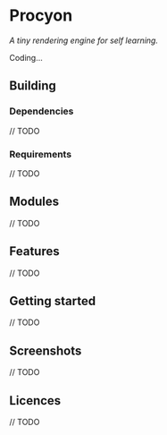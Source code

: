 # Procyon

*A tiny rendering engine for self learning.*

Coding...

## Building

### Dependencies

// TODO

### Requirements

// TODO

## Modules

// TODO

## Features

// TODO

## Getting started

// TODO

## Screenshots

// TODO

## Licences

// TODO

